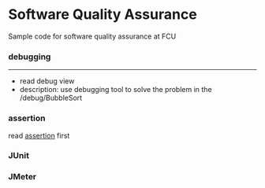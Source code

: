 Software Quality Assurance
===

Sample code for software quality assurance at FCU


### debugging 
---
- read debug view
- description: use debugging tool to solve the problem in the /debug/BubbleSort


### assertion
read [assertion](/debug/Assertion.md) first

### JUnit

### JMeter
